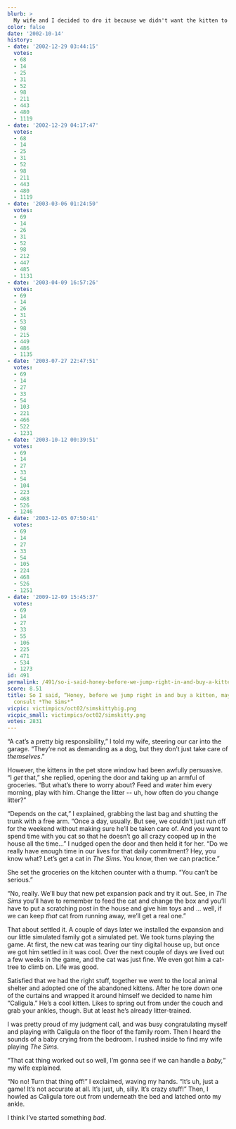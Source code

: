 ```yaml
---
blurb: >
  My wife and I decided to dro it because we didn't want the kitten to see us fighting.
color: false
date: '2002-10-14'
history:
- date: '2002-12-29 03:44:15'
  votes:
  - 68
  - 14
  - 25
  - 31
  - 52
  - 98
  - 211
  - 443
  - 480
  - 1119
- date: '2002-12-29 04:17:47'
  votes:
  - 68
  - 14
  - 25
  - 31
  - 52
  - 98
  - 211
  - 443
  - 480
  - 1119
- date: '2003-03-06 01:24:50'
  votes:
  - 69
  - 14
  - 26
  - 31
  - 52
  - 98
  - 212
  - 447
  - 485
  - 1131
- date: '2003-04-09 16:57:26'
  votes:
  - 69
  - 14
  - 26
  - 31
  - 53
  - 98
  - 215
  - 449
  - 486
  - 1135
- date: '2003-07-27 22:47:51'
  votes:
  - 69
  - 14
  - 27
  - 33
  - 54
  - 103
  - 221
  - 466
  - 522
  - 1231
- date: '2003-10-12 00:39:51'
  votes:
  - 69
  - 14
  - 27
  - 33
  - 54
  - 104
  - 223
  - 468
  - 526
  - 1246
- date: '2003-12-05 07:50:41'
  votes:
  - 69
  - 14
  - 27
  - 33
  - 54
  - 105
  - 224
  - 468
  - 526
  - 1251
- date: '2009-12-09 15:45:37'
  votes:
  - 69
  - 14
  - 27
  - 33
  - 55
  - 106
  - 225
  - 471
  - 534
  - 1273
id: 491
permalink: /491/so-i-said-honey-before-we-jump-right-in-and-buy-a-kitten-maybe-we-should-consult-the-sims/
score: 8.51
title: So I said, “Honey, before we jump right in and buy a kitten, maybe we should
  consult *The Sims*”
vicpic: victimpics/oct02/simskittybig.png
vicpic_small: victimpics/oct02/simskitty.png
votes: 2831
---
```


“A cat’s a pretty big responsibility,” I told my wife, steering our car
into the garage. “They’re not as demanding as a dog, but they don’t just
take care of *themselves*.”

However, the kittens in the pet store window had been awfully
persuasive. “I *get* that,” she replied, opening the door and taking up
an armful of groceries. “But what’s there to worry about? Feed and water
him every morning, play with him. Change the litter -- uh, how often do
you change litter?”

“Depends on the cat,” I explained, grabbing the last bag and shutting
the trunk with a free arm. “Once a day, usually. But see, we couldn’t
just run off for the weekend without making sure he’ll be taken care of.
And you want to spend time with you cat so that he doesn’t go all crazy
cooped up in the house all the time...” I nudged open the door and then
held it for her. “Do we really have enough time in our lives for that
daily commitment? Hey, you know what? Let’s get a cat in *The Sims*. You
know, then we can practice.”

She set the groceries on the kitchen counter with a thump. “You can’t be
serious.”

“No, really. We’ll buy that new pet expansion pack and try it out. See,
in *The Sims* you’ll have to remember to feed the cat and change the box
and you’ll have to put a scratching post in the house and give him toys
and ... well, if we can keep *that* cat from running away, we’ll get a
real one.”

That about settled it. A couple of days later we installed the expansion
and our little simulated family got a simulated pet. We took turns
playing the game. At first, the new cat was tearing our tiny digital
house up, but once we got him settled in it was cool. Over the next
couple of days we lived out a few weeks in the game, and the cat was
just fine. We even got him a cat-tree to climb on. Life was good.

Satisfied that we had the right stuff, together we went to the local
animal shelter and adopted one of the abandoned kittens. After he tore
down one of the curtains and wrapped it around himself we decided to
name him “Caligula.” He’s a cool kitten. Likes to spring out from under
the couch and grab your ankles, though. But at least he’s already
litter-trained.

I was pretty proud of my judgment call, and was busy congratulating
myself and playing with Caligula on the floor of the family room. Then I
heard the sounds of a baby crying from the bedroom. I rushed inside to
find my wife playing *The Sims*.

“That cat thing worked out so well, I’m gonna see if we can handle a
*baby,*” my wife explained.

“No no! Turn that thing off!” I exclaimed, waving my hands. “It’s uh,
just a game! It’s not accurate at all. It’s just, uh, silly. It’s crazy
stuff!” Then, I howled as Caligula tore out from underneath the bed and
latched onto my ankle.

I think I’ve started something *bad*.